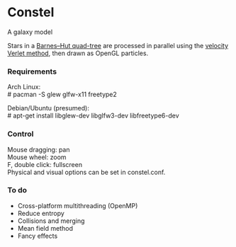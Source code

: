 # Constel
A galaxy model

Stars in a [Barnes–Hut quad-tree](https://en.wikipedia.org/wiki/Barnes%E2%80%93Hut_simulation) are processed in parallel using the [velocity Verlet method](https://en.wikipedia.org/wiki/Verlet_integration#Velocity_Verlet), then drawn as OpenGL particles.


### Requirements
Arch Linux:  
\# pacman -S glew glfw-x11 freetype2

Debian/Ubuntu (presumed):  
\# apt-get install libglew-dev libglfw3-dev libfreetype6-dev


### Control
Mouse dragging: pan  
Mouse wheel: zoom  
F, double click: fullscreen  
Physical and visual options can be set in constel.conf.


### To do
 * Cross-platform multithreading (OpenMP)
 * Reduce entropy
 * Collisions and merging
 * Mean field method
 * Fancy effects
